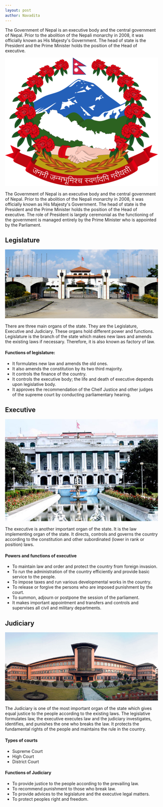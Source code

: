 ```yaml
---
layout: post
author: Navadita
---
```


The Government of Nepal is an executive body and the central government of Nepal. Prior to the abolition of the Nepali monarchy in 2008, it was officially known as His Majesty's Government. The head of state is the President and the Prime Minister holds the position of the Head of executive.

![](/assets/images/blog/government-nepal.png)

The Government of Nepal is an executive body and the central government of Nepal. Prior to the abolition of the Nepali monarchy in 2008, it was officially known as His Majesty's Government. The head of state is the President and the Prime Minister holds the position of the Head of executive. The role of President is largely ceremonial as the functioning of the government is managed entirely by the Prime Minister who is appointed by the Parliament. 

## Legislature

![](/assets/images/blog/legislature.jpg)

There are three main organs of the state. They are the Legislature, Executive and Judiciary. These organs hold different power and functions. Legislature is the branch of the state which makes new laws and amends the existing laws if necessary. Therefore, it is also known as factory of law. 

#### Functions of legislature:
- It formulates new law and amends the old ones.
- It also amends the constitution by its two third majority.
- It controls the finance of the country.
- It controls the executive body; the life and death of executive depends upon legislative body.
- It approves the recommendation of the Cheif Justice and other judges of the supreme court by conducting parliamentary hearing.

## Executive

![](/assets/images/blog/executiive.jpg)

The executive is another important organ of the state. It is the law implementing organ of the state. It directs, controls and governs the country according to the constitution and other subordinated (lower in rank or position) laws. 

#### Powers and functions of executive
- To maintain law and order and protect the country from foreign invasion.
- To run the administration of the country efficiently and provide basic service to the people.
- To impose taxes and run various developmental works in the country.
- To release or forgive the persons who are imposed punishment by the court.
- To summon, adjourn or postpone the session of the parliament.
- It makes important appointment and transfers and controls and supervises all civil and military departments.

## Judiciary 

![](/assets/images/blog/judiciary.jpg)

The Judiciary is one of the most important organ of the state which gives equal justice to the people according to the existing laws. The legislative formulates law, the executive executes law and the judiciary investigates, identifies, and punishes the one who breaks the law. It protects the fundamental rights of the people and maintains the rule in the country.

#### Types of courts
- Supreme Court
- High Court
- District Court

#### Functions of Judiciary
- To provide justice to the people according to the prevailing law.
- To recommend punishment to those who break law.
- To provide advices to the legislature and the executive legal matters.
- To protect peoples right and freedom.
